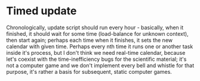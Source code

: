 # Timed update

Chronologically, update script should run every hour - basically, when it finished, it should wait for some time (load-balance for unknown context), then start again; perhaps each time when it finishes, it sets the new calendar with given time. Perhaps every nth time it runs one or another task inside it's process, but I don't think we need real-time calendar, because let's coexist with the time-inefficiency bugs for the scientific material; it's not a computer game and we don't implement every bell and whistle for that purpose, it's rather a basis for subsequent, static computer games.